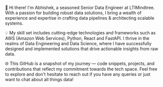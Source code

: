 👋 Hi there! I'm Abhishek, a seasoned Senior Data Engineer at LTIMindtree. With a passion for building robust data solutions, I bring a wealth of experience and expertise in crafting data pipelines & architecting scalable systems.

💡 My skill set includes cutting-edge technologies and frameworks such as AWS (Amazon Web Services), Python, React and FastAPI. I thrive in the realms of Data Engineering and Data Science, where I have successfully designed and implemented solutions that drive actionable insights from raw data.

🌐 This GitHub is a snapshot of my journey — code snippets, projects, and contributions that reflect my commitment towards the tech space. Feel free to explore and don't hesitate to reach out if you have any queries or just want to chat about all things data!

<!--- 💞️ I’m looking to collaborate on ...
- 📫 How to reach me ...
----!>

<!---
abhishekshah25/abhishekshah25 is a ✨ special ✨ repository because its `README.md` (this file) appears on your GitHub profile.
You can click the Preview link to take a look at your changes.
--->
